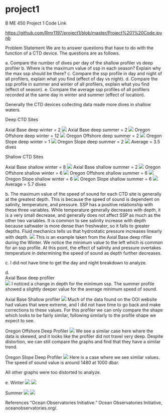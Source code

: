 # project1
B ME 450 Project 1
Code Link

https://github.com/Rmr1197/project1/blob/master/Project%201%20Code.ipynb

Problem Statement
We are to answer questions that have to do with the function of a CTD device. The questions are as follows.

a. Compare the number of dives per day of the shallow profiler vs deep profiler
b. Where is the maximum value of ssp in each season? Explain why the max ssp should be there?
c. Compare the ssp profile in day and night of all profilers, explain what you find (effect of day vs night).
d. Compare the ssp profile in summer and winter of all profilers, explain what you find (effect of season). 
e. Compare the average ssp profiles of all profilers recorded at the same day in winter and summer (effect of location).

Generally the CTD devices collecting data made more dives in shallow waters.

Deep CTD Sites

Axial Base deep winter = 2 
![](project1/images/1.png)
Axial Base deep summer = 2
![](project1/images/2.png)
Oregon Offshore deep winter = 12
![](project1/images/3.png)
Oregon Offshore deep summer = 2
![](project1/images/4.png)
Oregon Slope deep winter = 1
![](project1/images/5.png)
Oregon Slope deep summer = 2
![](project1/images/6.png)
Average = 3.5 dives

Shallow CTD Sites

Axial Base shallow winter = 8
 ![](project1/images/7.png)
Axial Base shallow summer = 2
![](project1/images/8.png)
Oregon Offshore shallow winter = 6
![](project1/images/9.png)
Oregon Offshore shallow summer = 6
![](project1/images/10.png)
Oregon Slope shallow winter = 6
![](project1/images/11.png)
Oregon Slope shallow summer = 6
![](project1/images/12.png)
Average = 5.7 dives
	
b.	The maximum value of the speed of sound for each CTD site is generally at the greatest depth. This is because the speed of sound is dependent on salinity, temperature, and pressure. SSP has a positive relationship with these three variables. While temperature generally decreases with depth, it is a very small decrease, and generally does not affect SSP as much as the other two variables. It is common to see salinity increase with depth because saltwater is more dense than freshwater, so it falls to greater depths. Fluid mechanics tells us that hydrostatic pressure increases linearly with depth.
![](project1/images/13.png)
This is an example taken from the Axial Base deep rifiler during the Winter. We notice the minimum value to the left which is common for an ssp profile. At this point, the effect of salinity and pressure overtakes temperature in determining the speed of sound as depth further decreases.

c. 
I did not have time to get the day and night breakdown to analyze.

d. 	
Axial Base deep profiler  
![](project1/images/14.png)
I noticed a change in depth for the minimum ssp. The summer profile showed a slightly deeper value for the average minimum speed of sound.

Axial Base Shallow profiler 
![](project1/images/15.png)
Much of the data found on the OOI website had values that were extreme, and I did not have time to go back and make corrections to these values. For this profiler we can only compare the shape which looks to be fairly similar, following similarly to the profile shape we expect to see.

Oregon Offshore Deep Profiler
![](project1/images/16.png)
We see a similar case here where the data is skewed, and it looks like the profiler did not travel very deep. Despite distortion, we can still compare the graphs and find that they have a similar trend.

Oregon Slope Deep Profiler
![](project1/images/17.png)
Here is a case where we see similar values. The speed of sound value is around 1480 at 1000 dbar. 

All other graphs were too distorted to analyze.

e.
Winter
![](project1/images/18.png)
![](project1/images/19.png)


Summer
![](project1/images/20.png)
![](project1/images/21.png)

References
“Ocean Observatories Initiative.” Ocean Observatories Initiative, oceanobservatories.org/.

